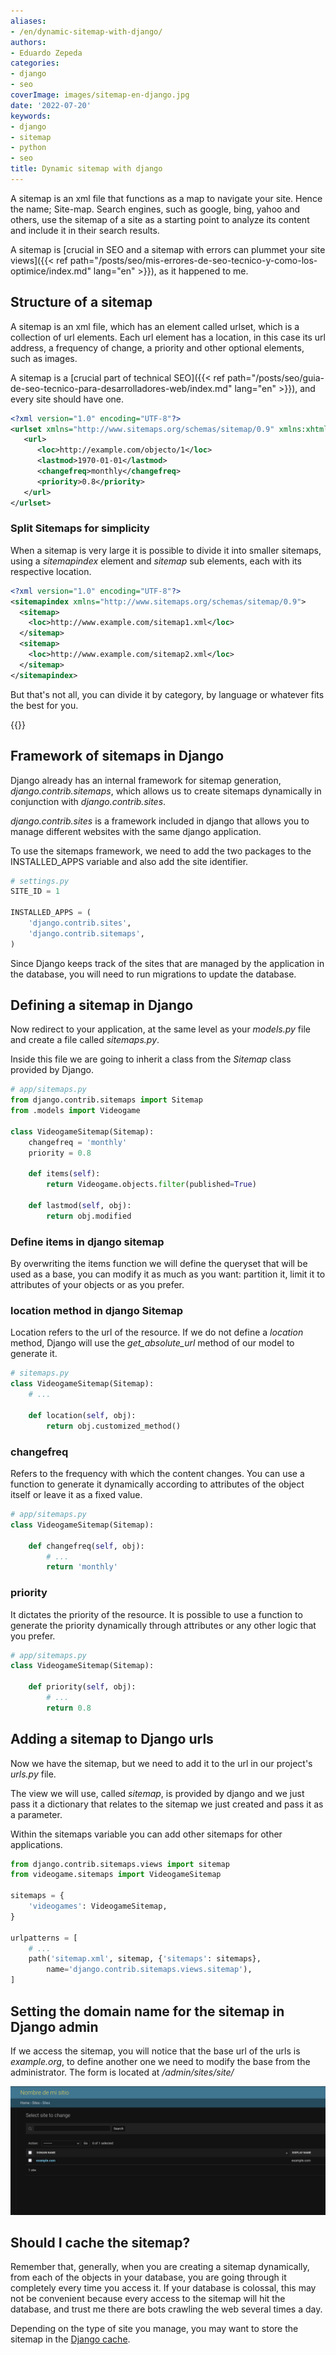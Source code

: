 ```yaml
---
aliases:
- /en/dynamic-sitemap-with-django/
authors:
- Eduardo Zepeda
categories:
- django
- seo
coverImage: images/sitemap-en-django.jpg
date: '2022-07-20'
keywords:
- django
- sitemap
- python
- seo
title: Dynamic sitemap with django
---
```


A sitemap is an xml file that functions as a map to navigate your site. Hence the name; Site-map. Search engines, such as google, bing, yahoo and others, use the sitemap of a site as a starting point to analyze its content and include it in their search results. 

A sitemap is [crucial in SEO and a sitemap with errors can plummet your site views]({{< ref path="/posts/seo/mis-errores-de-seo-tecnico-y-como-los-optimice/index.md" lang="en" >}}), as it happened to me.

## Structure of a sitemap

A sitemap is an xml file, which has an element called urlset, which is a collection of url elements. Each url element has a location, in this case its url address, a frequency of change, a priority and other optional elements, such as images. 

A sitemap is a [crucial part of technical SEO]({{< ref path="/posts/seo/guia-de-seo-tecnico-para-desarrolladores-web/index.md" lang="en" >}}), and every site should have one.

```xml
<?xml version="1.0" encoding="UTF-8"?>
<urlset xmlns="http://www.sitemaps.org/schemas/sitemap/0.9" xmlns:xhtml="http://www.w3.org/1999/xhtml">
   <url>
      <loc>http://example.com/objecto/1</loc>
      <lastmod>1970-01-01</lastmod>
      <changefreq>monthly</changefreq>
      <priority>0.8</priority>
   </url>
</urlset>
```

### Split Sitemaps for simplicity

When a sitemap is very large it is possible to divide it into smaller sitemaps, using a _sitemapindex_ element and _sitemap_ sub elements, each with its respective location.

```xml
<?xml version="1.0" encoding="UTF-8"?>
<sitemapindex xmlns="http://www.sitemaps.org/schemas/sitemap/0.9">
  <sitemap>
    <loc>http://www.example.com/sitemap1.xml</loc>
  </sitemap>
  <sitemap>
    <loc>http://www.example.com/sitemap2.xml</loc>
  </sitemap>
</sitemapindex>
```

But that's not all, you can divide it by category, by language or whatever fits the best for you.

{{<ad>}}

## Framework of sitemaps in Django

Django already has an internal framework for sitemap generation, _django.contrib.sitemaps_, which allows us to create sitemaps dynamically in conjunction with _django.contrib.sites_.

_django.contrib.sites_ is a framework included in django that allows you to manage different websites with the same django application.

To use the sitemaps framework, we need to add the two packages to the INSTALLED_APPS variable and also add the site identifier.

```python
# settings.py
SITE_ID = 1

INSTALLED_APPS = (
    'django.contrib.sites',
    'django.contrib.sitemaps',
)
```

Since Django keeps track of the sites that are managed by the application in the database, you will need to run migrations to update the database.

## Defining a sitemap in Django

Now redirect to your application, at the same level as your _models.py_ file and create a file called _sitemaps.py_.

Inside this file we are going to inherit a class from the _Sitemap_ class provided by Django.

```python
# app/sitemaps.py
from django.contrib.sitemaps import Sitemap
from .models import Videogame

class VideogameSitemap(Sitemap):
    changefreq = 'monthly'
    priority = 0.8

    def items(self):
        return Videogame.objects.filter(published=True)

    def lastmod(self, obj):
        return obj.modified
```

### Define items in django sitemap

By overwriting the items function we will define the queryset that will be used as a base, you can modify it as much as you want: partition it, limit it to attributes of your objects or as you prefer.

### location method in django Sitemap

Location refers to the url of the resource. If we do not define a _location_ method, Django will use the _get_absolute_url_ method of our model to generate it.

```python
# sitemaps.py
class VideogameSitemap(Sitemap):
    # ...

    def location(self, obj):
        return obj.customized_method()
```

### changefreq

Refers to the frequency with which the content changes. You can use a function to generate it dynamically according to attributes of the object itself or leave it as a fixed value.

```python
# app/sitemaps.py
class VideogameSitemap(Sitemap):

    def changefreq(self, obj):
        # ...
        return 'monthly'
```

### priority

It dictates the priority of the resource. It is possible to use a function to generate the priority dynamically through attributes or any other logic that you prefer.

```python
# app/sitemaps.py
class VideogameSitemap(Sitemap):

    def priority(self, obj):
        # ...
        return 0.8
```

## Adding a sitemap to Django urls

Now we have the sitemap, but we need to add it to the url in our project's _urls.py_ file. 

The view we will use, called _sitemap_, is provided by django and we just pass it a dictionary that relates to the sitemap we just created and pass it as a parameter.

Within the sitemaps variable you can add other sitemaps for other applications.

```python
from django.contrib.sitemaps.views import sitemap
from videogame.sitemaps import VideogameSitemap

sitemaps = {
    'videogames': VideogameSitemap,
}

urlpatterns = [
    # ...
    path('sitemap.xml', sitemap, {'sitemaps': sitemaps},
        name='django.contrib.sitemaps.views.sitemap'),
]
```

## Setting the domain name for the sitemap in Django admin

If we access the sitemap, you will notice that the base url of the urls is _example.org_, to define another one we need to modify the base from the administrator. The form is located at _/admin/sites/site/_

![Add a domain to the Django sitemap](images/Django-sitio-sitemap.png "Modify the default domain of the sitemap in /admin/sites/site/")

## Should I cache the sitemap?

Remember that, generally, when you are creating a sitemap dynamically, from each of the objects in your database, you are going through it completely every time you access it. If your database is colossal, this may not be convenient because every access to the sitemap will hit the database, and trust me there are bots crawling the web several times a day. 

Depending on the type of site you manage, you may want to store the sitemap in the [Django cache](/en/django/caching-in-django-rest-framework-using-memcached/).